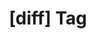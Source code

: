 ---
article_id: 0
description: List of articles under [diff] tag.
image: http://huntingbears.com.ve/static/img/site/mstile-310x310.png
layout: tag
slug: diff
title: '[diff] Tag'
---